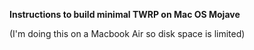 **Instructions to build minimal TWRP on Mac OS Mojave**

(I'm doing this on a Macbook Air so disk space is limited)
